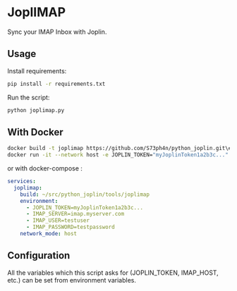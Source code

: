 # JoplIMAP
Sync your IMAP Inbox with Joplin.

## Usage
Install requirements:
```bash
pip install -r requirements.txt
```

Run the script:
```bash
python joplimap.py
```

## With Docker
```sh
docker build -t joplimap https://github.com/S73ph4n/python_joplin.git\#:tools/joplimap
docker run -it --network host -e JOPLIN_TOKEN="myJoplinToken1a2b3c..." -e IMAP_SERVER="imap.myserver.com" -e IMAP_USER="username" -e IMAP_PASSWORD="password" joplimap
```

or with docker-compose :

```yaml
services:
  joplimap:
    build: ~/src/python_joplin/tools/joplimap
    environment:
      - JOPLIN_TOKEN=myJoplinToken1a2b3c...
      - IMAP_SERVER=imap.myserver.com
      - IMAP_USER=testuser
      - IMAP_PASSWORD=testpassword
    network_mode: host
```

## Configuration
All the variables which this script asks for (JOPLIN\_TOKEN, IMAP\_HOST, etc.) can be set from environment variables.
